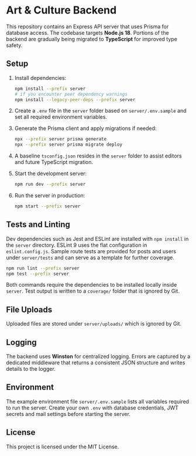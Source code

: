 # Art & Culture Backend

This repository contains an Express API server that uses Prisma for database access. The codebase targets **Node.js 18**.
Portions of the backend are gradually being migrated to **TypeScript** for improved type safety.

## Setup

1. Install dependencies:
   ```bash
   npm install --prefix server
   # if you encounter peer dependency warnings
   npm install --legacy-peer-deps --prefix server
   ```
2. Create a `.env` file in the `server` folder based on `server/.env.sample` and set all required environment variables.
3. Generate the Prisma client and apply migrations if needed:
   ```bash
   npx --prefix server prisma generate
   npx --prefix server prisma migrate deploy
   ```
4. A baseline `tsconfig.json` resides in the `server` folder to assist editors and future TypeScript migration.
5. Start the development server:
   ```bash
   npm run dev --prefix server
   ```

6. Run the server in production:
   ```bash
   npm start --prefix server
   ```


## Tests and Linting

Dev dependencies such as Jest and ESLint are installed with `npm install` in the `server` directory. ESLint 9 uses the flat configuration in `eslint.config.js`.
Sample route tests are provided for posts and users under `server/tests` and can serve as a template for further coverage.

```bash
npm run lint --prefix server
npm test --prefix server
```

Both commands require the dependencies to be installed locally inside `server`.
Test output is written to a `coverage/` folder that is ignored by Git.

## File Uploads

Uploaded files are stored under `server/uploads/` which is ignored by Git.

## Logging

The backend uses **Winston** for centralized logging. Errors are captured by a
dedicated middleware that returns a consistent JSON structure and writes details
to the logger.

## Environment

The example environment file `server/.env.sample` lists all variables required to run the server. Create your own `.env` with database credentials, JWT secrets and mail settings before starting the server.

## License

This project is licensed under the MIT License.
